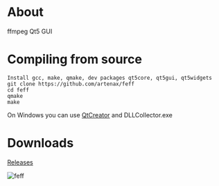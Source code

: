 # About
ffmpeg Qt5 GUI

# Compiling from source
```
Install gcc, make, qmake, dev packages qt5core, qt5gui, qt5widgets
git clone https://github.com/artenax/feff
cd feff
qmake
make
```
On Windows you can use [QtCreator](https://download.qt.io/new_archive/qt/5.5/5.5.1/qt-opensource-windows-x86-mingw492-5.5.1.exe) and DLLCollector.exe

# Downloads
[Releases](https://github.com/artenax/feff/releases)

![feff](https://user-images.githubusercontent.com/107228652/218305222-7bbef2ec-f750-42e1-a77d-db1bb7fde9d4.png)
